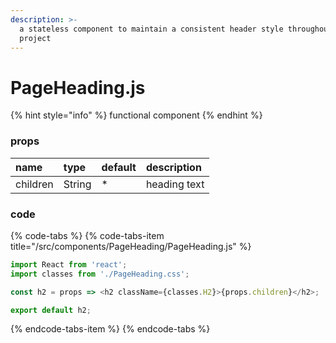 ```yaml
---
description: >-
  a stateless component to maintain a consistent header style throughout the
  project
---
```


# PageHeading.js

{% hint style="info" %}
functional component
{% endhint %}



### props

| name | type | default | description |
| :--- | :--- | :--- | :--- |
| children | String | \* | heading text |



### code

{% code-tabs %}
{% code-tabs-item title="/src/components/PageHeading/PageHeading.js" %}
```javascript
import React from 'react';
import classes from './PageHeading.css';

const h2 = props => <h2 className={classes.H2}>{props.children}</h2>;

export default h2;
```
{% endcode-tabs-item %}
{% endcode-tabs %}

